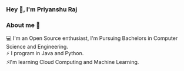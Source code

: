 ### Hey 👋, I'm Priyanshu Raj 


### About me :speech_balloon:

 💻  I'm an Open Source enthusiast, I'm Pursuing Bachelors in Computer Science and Engineering.<br />
:zap: I program in Java and Python.<br />
:zap:I'm learning Cloud Computing and Machine Learning.<br />
 
<!--
**itsPriyanshuRaj/itsPriyanshuRaj** is a ✨ _special_ ✨ repository because its `README.md` (this file) appears on your GitHub profile.

Here are some ideas to get you started:

- 🔭 I’m currently working on ...
- 🌱 I’m currently learning ...
- 👯 I’m looking to collaborate on ...
- 🤔 I’m looking for help with ...
- 💬 Ask me about ...
- 📫 How to reach me: ...
- 😄 Pronouns: ...
- ⚡ Fun fact: ...
-->

